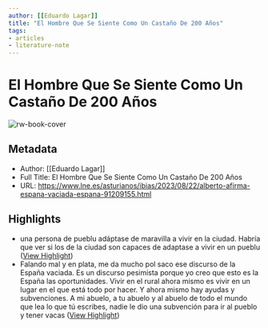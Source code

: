 ```yaml
---
author: [[Eduardo Lagar]]
title: "El Hombre Que Se Siente Como Un Castaño De 200 Años"
tags: 
- articles
- literature-note
---
```

# El Hombre Que Se Siente Como Un Castaño De 200 Años

![rw-book-cover](https://estaticos-cdn.prensaiberica.es/clip/cc95c746-df8c-43b6-9cc0-0468e59f83bb_16-9-aspect-ratio_default_0_x2719y2227.jpg)

## Metadata
- Author: [[Eduardo Lagar]]
- Full Title: El Hombre Que Se Siente Como Un Castaño De 200 Años
- URL: https://www.lne.es/asturianos/ibias/2023/08/22/alberto-afirma-espana-vaciada-espana-91209155.html

## Highlights
- una persona de pueblu adáptase de maravilla a vivir en la ciudad. Habría que ver si los de la ciudad son capaces de adaptase a vivir en un pueblu ([View Highlight](https://read.readwise.io/read/01h8j8mtzmydeghq9a29fcgg4h))
- Falando mal y en plata, me da mucho pol saco ese discurso de la España vaciada. Es un discurso pesimista porque yo creo que esto es la España las oportunidades. Vivir en el rural ahora mismo es vivir en un lugar en el que está todo por hacer. Y ahora mismo hay ayudas y subvenciones. A mi abuelo, a tu abuelo y al abuelo de todo el mundo que lea lo que tú escribes, nadie le dio una subvención para ir al pueblo y tener vacas ([View Highlight](https://read.readwise.io/read/01h8j8pna078drpjsns0kx5k8e))
